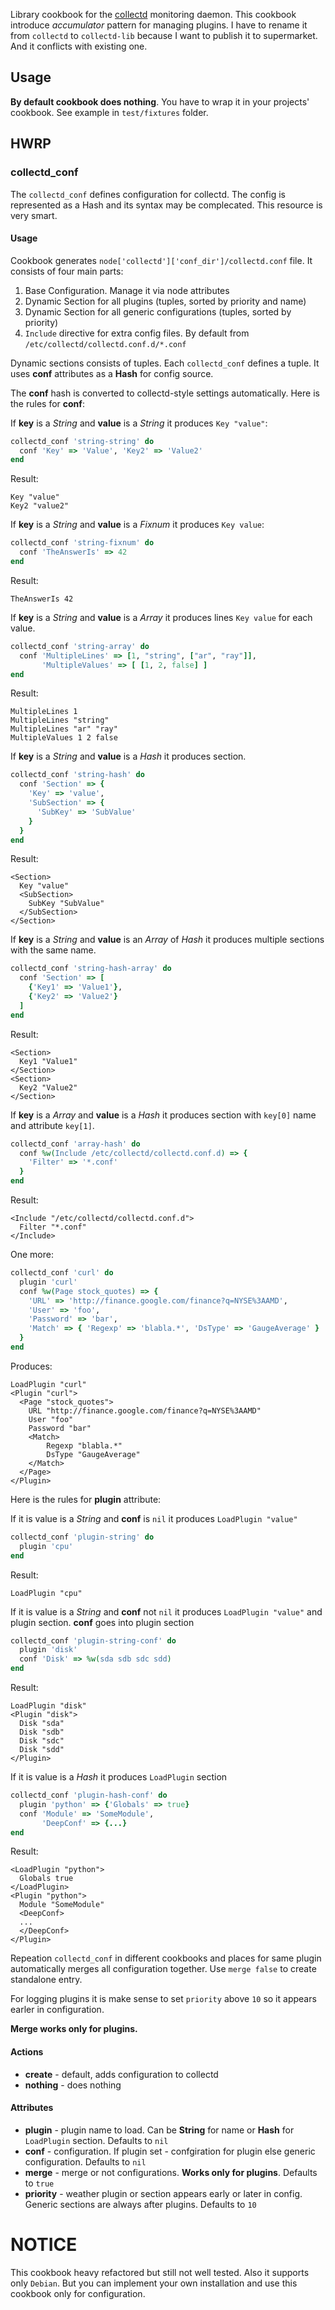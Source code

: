 Library cookbook for the [collectd](http://collectd.org/) monitoring daemon.
This cookbook introduce *accumulator* pattern for managing plugins.
I have to rename it from `collectd` to `collectd-lib` because I want to publish it to supermarket. And it conflicts with existing one.

## Usage

**By default cookbook does nothing**. You have to wrap it in your projects' cookbook. See example in `test/fixtures` folder.

## HWRP

### collectd\_conf

The `collectd_conf` defines configuration for collectd. The config is represented as a Hash and its syntax may be complecated.
This resource is very smart.

#### Usage

Cookbook generates `node['collectd']['conf_dir']/collectd.conf` file. It consists of four main parts:

1. Base Configuration. Manage it via node attributes
1. Dynamic Section for all plugins (tuples, sorted by priority and name)
1. Dynamic Section for all generic configurations (tuples, sorted by priority)
1. `Include` directive for extra config files. By default from `/etc/collectd/collectd.conf.d/*.conf`

Dynamic sections consists of tuples. Each `collectd_conf` defines a tuple. It uses **conf** attributes as a **Hash** for config source.

The **conf** hash is converted to collectd-style settings automatically. Here is the rules for **conf**:

If **key** is a *String* and **value** is a *String* it produces `Key "value"`:

```ruby
collectd_conf 'string-string' do
  conf 'Key' => 'Value', 'Key2' => 'Value2'
end
```

Result:

```
Key "value"
Key2 "value2"
```

If **key** is a *String* and **value** is a *Fixnum* it produces `Key value`:

```ruby
collectd_conf 'string-fixnum' do
  conf 'TheAnswerIs' => 42
end
```

Result:

```
TheAnswerIs 42
```

If **key** is a *String* and **value** is a *Array* it produces lines `Key value` for each value.

```ruby
collectd_conf 'string-array' do
  conf 'MultipleLines' => [1, "string", ["ar", "ray"]],
       'MultipleValues' => [ [1, 2, false] ]
end
```

Result:

```
MultipleLines 1
MultipleLines "string"
MultipleLines "ar" "ray"
MultipleValues 1 2 false
```

If **key** is a *String* and **value** is a *Hash* it produces section.

```ruby
collectd_conf 'string-hash' do
  conf 'Section' => {
    'Key' => 'value',
    'SubSection' => {
      'SubKey' => 'SubValue'
    }
  }
end
```

Result:

```
<Section>
  Key "value"
  <SubSection>
    SubKey "SubValue"
  </SubSection>
</Section>
```

If **key** is a *String* and **value** is an *Array* of *Hash* it produces multiple sections with the same name.
```ruby
collectd_conf 'string-hash-array' do
  conf 'Section' => [
    {'Key1' => 'Value1'},
    {'Key2' => 'Value2'}
  ]
end
```

Result:

```
<Section>
  Key1 "Value1"
</Section>
<Section>
  Key2 "Value2"
</Section>
```

If **key** is a *Array* and **value** is a *Hash* it produces section with `key[0]` name and attribute `key[1]`.

```ruby
collectd_conf 'array-hash' do
  conf %w(Include /etc/collectd/collectd.conf.d) => {
    'Filter' => '*.conf'
  }
end
```

Result:

```
<Include "/etc/collectd/collectd.conf.d">
  Filter "*.conf"
</Include>
```

One more:

```ruby
collectd_conf 'curl' do
  plugin 'curl'
  conf %w(Page stock_quotes) => {
    'URL' => 'http://finance.google.com/finance?q=NYSE%3AAMD',
    'User' => 'foo',
    'Password' => 'bar',
    'Match' => { 'Regexp' => 'blabla.*', 'DsType' => 'GaugeAverage' }
  }
end
```

Produces:

```
LoadPlugin "curl"
<Plugin "curl">
  <Page "stock_quotes">
    URL "http://finance.google.com/finance?q=NYSE%3AAMD"
    User "foo"
    Password "bar"
    <Match>
        Regexp "blabla.*"
        DsType "GaugeAverage"
    </Match>
  </Page>
</Plugin>
```


Here is the rules for **plugin** attribute:

If it is value is a *String* and **conf** is `nil` it produces `LoadPlugin "value"`

```ruby
collectd_conf 'plugin-string' do
  plugin 'cpu'
end
```

Result:

```
LoadPlugin "cpu"
```

If it is value is a *String* and **conf** not `nil` it produces `LoadPlugin "value"` and plugin section. **conf** goes into plugin section

```ruby
collectd_conf 'plugin-string-conf' do
  plugin 'disk'
  conf 'Disk' => %w(sda sdb sdc sdd)
end
```

Result:

```
LoadPlugin "disk"
<Plugin "disk">
  Disk "sda"
  Disk "sdb"
  Disk "sdc"
  Disk "sdd"
</Plugin>
```

If it is value is a *Hash* it produces `LoadPlugin` section

```ruby
collectd_conf 'plugin-hash-conf' do
  plugin 'python' => {'Globals' => true}
  conf 'Module' => 'SomeModule',
       'DeepConf' => {...}
end
```

Result:

```
<LoadPlugin "python">
  Globals true
</LoadPlugin>
<Plugin "python">
  Module "SomeModule"
  <DeepConf>
  ...
  </DeepConf>
</Plugin>
```

Repeation `collectd_conf` in different cookbooks and places for same plugin automatically merges all configuration together.
Use `merge false` to create standalone entry.

For logging plugins it is make sense to set `priority` above `10` so it appears earler in configuration.

**Merge works only for plugins.**

#### Actions

- **create** - default, adds configuration to collectd
- **nothing** - does nothing

#### Attributes

- **plugin** - plugin name to load. Can be **String** for name or **Hash** for `LoadPlugin` section. Defaults to `nil`
- **conf** - configuration. If plugin set - confgiration for plugin else generic configuration. Defaults to `nil`
- **merge** - merge or not configurations. **Works only for plugins**. Defaults to `true`
- **priority** - weather plugin or section appears early or later in config. Generic sections are always after plugins. Defaults to `10`

# NOTICE

This cookbook heavy refactored but still not well tested. Also it supports only `Debian`. But you can implement your own installation and use this cookbook only for configuration.
